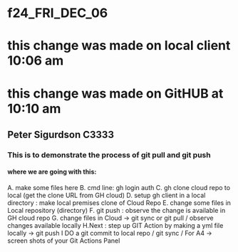# f24_FRI_DEC_06

# this change was made on local client 10:06 am
# this change was made on GitHUB at 10:10 am

## Peter Sigurdson C3333

### This is to demonstrate the process of git pull and git push
#### where we are going with this:

A. make some files here
B. cmd line: gh login auth <PAT>
C. gh clone cloud repo to local (get the clone URL from GH cloud)
D. setup gh client in a local directory : make local premises clone of Cloud Repo
E. change some files in Local repository (directory)
F. git push : observe the change is available in GH cloud repo
G. change files in Cloud -> git sync or git pull / observe changes available locally
H.Next : step up GIT Action by making a yml file locally -> git push
I DO a git commit to local repo / git sync / For A4 -> screen shots of your Git Actions Panel
